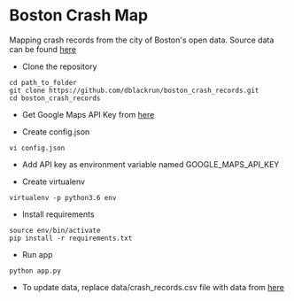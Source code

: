 # Boston Crash Map

Mapping crash records from the city of Boston's open data. Source data can be found [here](https://data.boston.gov/dataset/vision-zero-crash-records)

* Clone the repository

```
cd path_to_folder
git clone https://github.com/dblackrun/boston_crash_records.git
cd boston_crash_records
```

* Get Google Maps API Key from [here](https://developers.google.com/maps/documentation/javascript/get-api-key)

* Create config.json

```
vi config.json
```

* Add API key as environment variable named GOOGLE_MAPS_API_KEY

* Create virtualenv

```
virtualenv -p python3.6 env
```

* Install requirements

```
source env/bin/activate
pip install -r requirements.txt
```

* Run app

```
python app.py
```

* To update data, replace data/crash_records.csv file with data from [here](https://data.boston.gov/dataset/vision-zero-crash-records)
